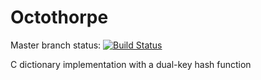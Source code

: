 Octothorpe
==========

Master branch status: [![Build Status](https://travis-ci.org/TravisWhitaker/Octothorpe.png)](https://travis-ci.org/TravisWhitaker/Octothorpe)

C dictionary implementation with a dual-key hash function
